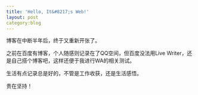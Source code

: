 ```yaml
---
title: 'Hello, It&#8217;s Web!'
layout: post
category:blog
---
```

博客在中断半年后，终于又重新开张了。

之前在百度有博客，个人随感则记录在了QQ空间，但百度没法用Live Writer，还是自己搭个博客吧，这样还便于我进行WA的相关测试。

生活有点记录总是好的，不管是工作收获，还是生活感悟。

贵在坚持！
